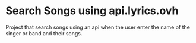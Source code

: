 # Search Songs using api.lyrics.ovh
Project that search songs using an api when the user enter the name of the singer or band and their songs.
